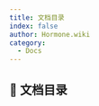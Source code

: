 ```yaml
---
title: 文档目录
index: false
author: Hormone.wiki
category:
  - Docs
---
```


## 📖 文档目录

<ArticlesMenu />
